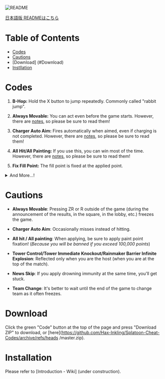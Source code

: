 ![README](https://user-images.githubusercontent.com/114575639/197481801-a7028283-d6a2-4f59-93e7-580a58af5223.png)

[日本語版 READMEはこちら](https://github.com/Hax-Inkling/Splatoon-Cheat-Codes/blob/master/README.md)

# Table of Contents

* [Codes](#Codes)
* [Cautions](#Cautions)
* [Download] (#Download)
* [Instllation](#Installation)

# Codes

1. **B-Hop:** Hold the X button to jump repeatedly. Commonly called "rabbit jump".

2. **Always Movable:** You can act even before the game starts. However, there are [notes](#notes), so please be sure to read them!

3. **Charger Auto Aim:** Fires automatically when aimed, even if charging is not completed. However, there are [notes](#notes), so please be sure to read them!

4. **All Hit/All Painting:** If you use this, you can win most of the time. However, there are [notes](#notes), so please be sure to read them!

5. **Fix Fill Point:** The fill point is fixed at the applied point.

<details>
    <summary>And More...!</summary>

6. **Tower Control:** You can freely operate the yagura while pressing any button. However, there are [notes](#notes), so please be sure to read them!

7. **Tower Immediate Knockout:** Makes Yagura count 0 from the start. However, there are [notes](#notes), so please be sure to read them!

8. **Rainmaker Barrier Infinite Explosion:** Explodes the Dust Barrier infinitely while pressing any button. However, there are [notes](#notes), so please be sure to read them!

9. **Force Rainmaker:** You will have Rainmaker while you are pressing any button.

10. **Anti Damage:** Nullifies almost all damage.

11. **Anti Respawn Barrier:** Disable respawn barriers and allow reskilling.

12. **Unblock Home Menu:** Allows you to use the home menu whether you are in a match or matching.

13. **Skip PlazaNews:** Skip the news you don't need. However, there are [notes](#notes), so please be sure to read them!

14. **Team Changer:** Press any button to change your team. However, there are [notes](#notes), so please be sure to read them!

</details>

# Cautions

- **Always Movable**: Pressing ZR or R outside of the game (during the announcement of the results, in the square, in the lobby, etc.) freezes the game.

- **Charger Auto Aim**: Occasionally misses instead of hitting.

- **All hit / All painting**: When applying, be sure to apply paint point fixation! (*Because you will be banned if you exceed 100,000 points*)

- **Tower Control/Tower Immediate Knockout/Rainmaker Barrier Infinite Explosion**: Reflected only when you are the host (when you are at the top of the match).

- **News Skip**: If you apply drowning immunity at the same time, you'll get stuck.

- **Team Change**: It's better to wait until the end of the game to change team as it often freezes.

# Download

Click the green "Code" button at the top of the page and press "Download ZIP" to download, or [here](https://github.com/Hax-Inkling/Splatoon-Cheat-Codes/archive/refs/heads /master.zip).

# Installation

Please refer to [Introduction - Wiki] (under construction).